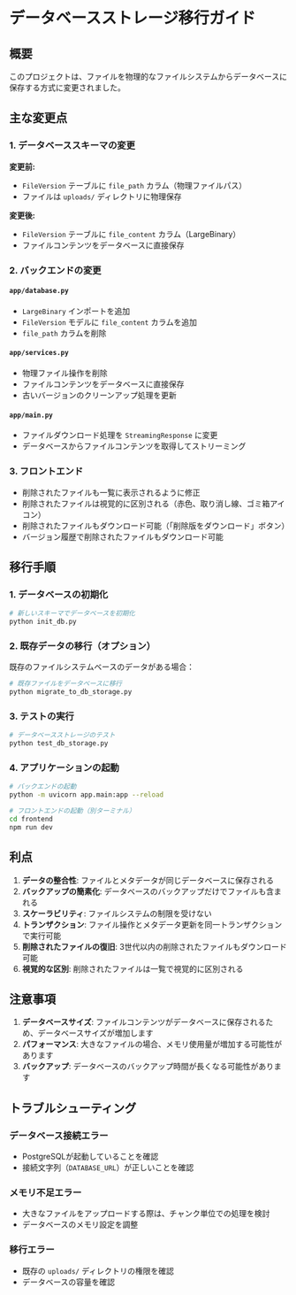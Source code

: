 # データベースストレージ移行ガイド

## 概要

このプロジェクトは、ファイルを物理的なファイルシステムからデータベースに保存する方式に変更されました。

## 主な変更点

### 1. データベーススキーマの変更

**変更前:**
- `FileVersion` テーブルに `file_path` カラム（物理ファイルパス）
- ファイルは `uploads/` ディレクトリに物理保存

**変更後:**
- `FileVersion` テーブルに `file_content` カラム（LargeBinary）
- ファイルコンテンツをデータベースに直接保存

### 2. バックエンドの変更

#### `app/database.py`
- `LargeBinary` インポートを追加
- `FileVersion` モデルに `file_content` カラムを追加
- `file_path` カラムを削除

#### `app/services.py`
- 物理ファイル操作を削除
- ファイルコンテンツをデータベースに直接保存
- 古いバージョンのクリーンアップ処理を更新

#### `app/main.py`
- ファイルダウンロード処理を `StreamingResponse` に変更
- データベースからファイルコンテンツを取得してストリーミング

### 3. フロントエンド

- 削除されたファイルも一覧に表示されるように修正
- 削除されたファイルは視覚的に区別される（赤色、取り消し線、ゴミ箱アイコン）
- 削除されたファイルもダウンロード可能（「削除版をダウンロード」ボタン）
- バージョン履歴で削除されたファイルもダウンロード可能

## 移行手順

### 1. データベースの初期化

```bash
# 新しいスキーマでデータベースを初期化
python init_db.py
```

### 2. 既存データの移行（オプション）

既存のファイルシステムベースのデータがある場合：

```bash
# 既存ファイルをデータベースに移行
python migrate_to_db_storage.py
```

### 3. テストの実行

```bash
# データベースストレージのテスト
python test_db_storage.py
```

### 4. アプリケーションの起動

```bash
# バックエンドの起動
python -m uvicorn app.main:app --reload

# フロントエンドの起動（別ターミナル）
cd frontend
npm run dev
```

## 利点

1. **データの整合性**: ファイルとメタデータが同じデータベースに保存される
2. **バックアップの簡素化**: データベースのバックアップだけでファイルも含まれる
3. **スケーラビリティ**: ファイルシステムの制限を受けない
4. **トランザクション**: ファイル操作とメタデータ更新を同一トランザクションで実行可能
5. **削除されたファイルの復旧**: 3世代以内の削除されたファイルもダウンロード可能
6. **視覚的な区別**: 削除されたファイルは一覧で視覚的に区別される

## 注意事項

1. **データベースサイズ**: ファイルコンテンツがデータベースに保存されるため、データベースサイズが増加します
2. **パフォーマンス**: 大きなファイルの場合、メモリ使用量が増加する可能性があります
3. **バックアップ**: データベースのバックアップ時間が長くなる可能性があります

## トラブルシューティング

### データベース接続エラー
- PostgreSQLが起動していることを確認
- 接続文字列（`DATABASE_URL`）が正しいことを確認

### メモリ不足エラー
- 大きなファイルをアップロードする際は、チャンク単位での処理を検討
- データベースのメモリ設定を調整

### 移行エラー
- 既存の `uploads/` ディレクトリの権限を確認
- データベースの容量を確認
